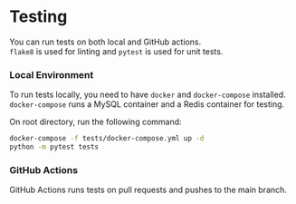 # Testing

You can run tests on both local and GitHub actions.  
`flake8` is used for linting and `pytest` is used for unit tests.

### Local Environment
To run tests locally, you need to have `docker` and `docker-compose` installed.  
`docker-compose` runs a MySQL container and a Redis container for testing.

On root directory, run the following command:
```bash
docker-compose -f tests/docker-compose.yml up -d
python -m pytest tests
```

### GitHub Actions
GitHub Actions runs tests on pull requests and pushes to the main branch.  
